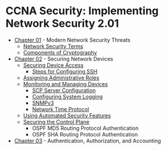 CCNA Security: Implementing Network Security 2.01
=================================================
* [Chapter 01](docs/chapter01) - Modern Network Security Threats
  - [Network Security Terms](docs/chapter01/chapter01.md#network-security-terms)
  - [Components of Cryptography](docs/chapter01/chapter01.md#components-of-cryptography)
* [Chapter 02](docs/chapter02) - Securing Network Devices
    - [Securing Device Access](docs/chapter02/2.1__Securing_Device_Access.md)
        - [Steps for Configuring SSH](docs/chapter02/2.1__Securing_Device_Access.md#steps-for-configuring-ssh)
    - [Assigning Administrative Roles](docs/chapter02/2.2__Assigning_Administrative_Roles.md)
    - [Monitoring and Managing Devices]()
        - [SCP Server Configuration](docs/chapter02/2.3__Monitoring_and_Managing_Devices.md#r1-scp-server-configuration)
        - [Configuring System Logging](docs/chapter02/2.3__Monitoring_and_Managing_Devices.md#configuring-system-logging)
        - [SNMPv3](docs/chapter02/2.3__Monitoring_and_Managing_Devices.md#snmpv3)
        - [Network Time Protocol](docs/chapter02/2.3__Monitoring_and_Managing_Devices.md#network-time-protocol)
    - [Using Automated Security Features](docs/chapter02/2.4__Using_Automated_Security_Features.md)
    - [Securing the Control Plane](docs/chapter02/2.5__Securing_the_Control_Plane.md)
        - OSPF MD5 Routing Protocol Authentication
        - OSPF SHA Routing Protocol Authentication
* [Chapter 03](docs/chapter03) - Authentication, Authorization, and Accounting
